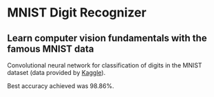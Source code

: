 #  MNIST Digit Recognizer
## Learn computer vision fundamentals with the famous MNIST data

Convolutional neural network for classification of digits in the MNIST dataset (data provided by [Kaggle](https://www.kaggle.com/c/digit-recognizer)).

Best accuracy achieved was 98.86%.